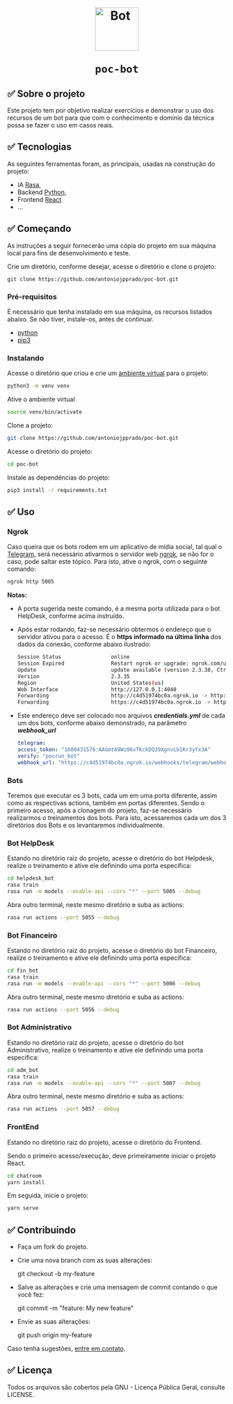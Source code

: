 #

<h1
    align="center">
    <img src="../poc-bot/chatroom/bot.png"
         title="Bot"
         width="100"
         style="vertical-align:middle"
    >

    poc-bot

</h1>

## ✅ Sobre o projeto

Este projeto tem por objetivo realizar exercícios e demonstrar o uso dos recursos de um bot  para que com o conhecimento e domínio da técnica possa se fazer o uso em casos reais.

## ✅ Tecnologias

As seguintes ferramentas foram, as principais, usadas na construção do projeto:

- IA [Rasa](https://rasa.com/),
- Backend [Python](https://www.python.org/),
- Frontend [React](https://reactjs.org/)
- ...

## ✅ Começando

As instruções a seguir fornecerão uma cópia do projeto em sua máquina local para fins de desenvolvimento e teste.

Crie um diretório, conforme desejar, acesse o diretório e clone o projeto:

```shell
git clone https://github.com/antoniojpprado/poc-bot.git
```

### Pré-requisitos

É necessário que tenha instalado em sua máquina, os recursos listados abaixo. Se não tiver, instale-os, antes de continuar.

- [python](https://www.python.org/)
- [pip3](https://pypi.org/project/pip/)

### Instalando

Acesse o diretório que criou e crie um [ambiente virtual](https://docs.python.org/pt-br/3/library/venv.html) para o projeto:

```bash
python3 -m venv venv
```

Ative o ambiente virtual

```bash
source venv/bin/activate
```

Clone a projeto:

```bash
git clone https://github.com/antoniojpprado/poc-bot.git
```

Acesse o diretório do projeto:

```bash
cd poc-bot
```

Instale as dependências do projeto:

```bash
pip3 install -r requirements.txt
```

## ✅ Uso

### Ngrok

Caso queira que os bots rodem em um aplicativo de midia social, tal qual o [Telegram](https://telegram.org/), será necessário ativarmos o servidor web [ngrok](https://ngrok.com/), se não for o caso, pode saltar este tópico.
Para isto, ative o ngrok, com o seguinte comando:

```bash
ngrok http 5005
```

**Notas:**
- A porta sugerida neste comando, é a mesma porta utilizada para o bot HelpDesk, conforme acima instruído.

- Após estar rodando, faz-se necessário obtermos o endereço que o servidor ativou para o acesso. É o **https informado na última linha** dos dados da conexão, conforme abaixo ilustrado:

    ```bash
    Session Status                online
    Session Expired               Restart ngrok or upgrade: ngrok.com/upgrade
    Update                        update available (version 2.3.38, Ctrl-U to update)
    Version                       2.3.35
    Region                        United States(us)
    Web Interface                 http://127.0.0.1:4040
    Forwarding                    http://c4d51974bc0a.ngrok.io -> http://localhost:5005
    Forwarding                    https://c4d51974bc0a.ngrok.io -> http://localhost:5005
    ```

- Este endereço deve ser colocado nos arquivos ***credentials.yml*** de cada um dos bots, conforme abaixo demonstrado, na parâmetro ***webhook_url***
  
    ```yml
    telegram:
    access_token: "1600431576:AAGmtA9Wz06vTKckDQ39XgnvLb1Kr3yYx3A"
    verify: "pocrun_bot"
    webhook_url: "https://c4d51974bc0a.ngrok.io/webhooks/telegram/webhook"
    ```

### Bots

Teremos que executar os 3 bots, cada um em uma porta diferente, assim como as respectivas actions, também em portas diferentes.
Sendo o primeiro acesso, após a clonagem do projeto, faz-se necessário realizarmos o treinamentos dos bots.
Para isto, acessaremos cada um dos 3 diretórios dos Bots e os levantaremos individualmente.

### Bot HelpDesk

Estando no diretório raiz do projeto, acesse o diretório do bot Helpdesk, realize o treinamento e ative ele definindo uma porta específica:

```bash
cd helpdesk_bot
rasa train
rasa run -m models --enable-api --cors "*" --port 5005 --debug
```

Abra outro terminal, neste mesmo diretório e suba as actions:

```bash
rasa run actions --port 5055 --debug
```

### Bot Financeiro

Estando no diretório raiz do projeto, acesse o diretório do bot Financeiro, realize o treinamento e ative ele definindo uma porta específica:

```bash
cd fin_bot
rasa train
rasa run -m models --enable-api --cors "*" --port 5006 --debug
```

Abra outro terminal, neste mesmo diretório e suba as actions:

```bash
rasa run actions --port 5056 --debug
```

### Bot Administrativo

Estando no diretório raiz do projeto, acesse o diretório do bot Administrativo, realize o treinamento e ative ele definindo uma porta específica:

```bash
cd adm_bot
rasa train
rasa run -m models --enable-api --cors "*" --port 5007 --debug
```

Abra outro terminal, neste mesmo diretório e suba as actions:

```bash
rasa run actions --port 5057 --debug
```

### FrontEnd

Estando no diretório raiz do projeto, acesse o diretório do Frontend.

Sendo o primeiro acesso/execução, deve primeiramente iniciar o projeto React.

```bash
cd chatroom
yarn install
```

Em seguida, inicie o projeto:

```bash
yarn serve
```

## ✅ Contribuindo

- Faça um fork do projeto.
  
- Crie uma nova branch com as suas alterações:
  
  git checkout -b my-feature

- Salve as alterações e crie uma mensagem de commit contando o que você fez:
  
  git commit -m "feature: My new feature"

- Envie as suas alterações:
  
  git push origin my-feature

Caso tenha sugestões, <a href="mailto:antoniojpprado@gmail.com">entre em contato</a>.

## ✅ Licença

Todos os arquivos são cobertos pela GNU - Licença Pública Geral, consulte LICENSE.

